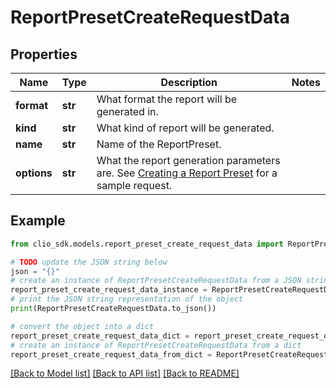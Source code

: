 # ReportPresetCreateRequestData


## Properties

Name | Type | Description | Notes
------------ | ------------- | ------------- | -------------
**format** | **str** | What format the report will be generated in. | 
**kind** | **str** | What kind of report will be generated. | 
**name** | **str** | Name of the ReportPreset. | 
**options** | **str** | What the report generation parameters are. See [Creating a Report Preset](#section/Creating-a-Report-Preset) for a sample request. | 

## Example

```python
from clio_sdk.models.report_preset_create_request_data import ReportPresetCreateRequestData

# TODO update the JSON string below
json = "{}"
# create an instance of ReportPresetCreateRequestData from a JSON string
report_preset_create_request_data_instance = ReportPresetCreateRequestData.from_json(json)
# print the JSON string representation of the object
print(ReportPresetCreateRequestData.to_json())

# convert the object into a dict
report_preset_create_request_data_dict = report_preset_create_request_data_instance.to_dict()
# create an instance of ReportPresetCreateRequestData from a dict
report_preset_create_request_data_from_dict = ReportPresetCreateRequestData.from_dict(report_preset_create_request_data_dict)
```
[[Back to Model list]](../README.md#documentation-for-models) [[Back to API list]](../README.md#documentation-for-api-endpoints) [[Back to README]](../README.md)


